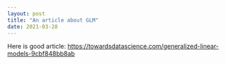 ```yaml
---
layout: post
title: "An article about GLM"
date: 2021-03-28
---
```


Here is good article: https://towardsdatascience.com/generalized-linear-models-9cbf848bb8ab
